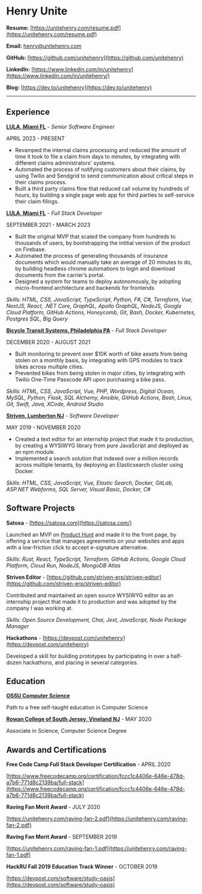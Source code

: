 # Henry Unite

**Resume:** [https://unitehenry.com/resume.pdf](https://unitehenry.com/resume.pdf)

**Email:** [henry@unitehenry.com](mailto:henry@unitehenry.com)

**GitHub:** [https://github.com/unitehenry](https://github.com/unitehenry)

**LinkedIn:** [https://www.linkedin.com/in/unitehenry](https://www.linkedin.com/in/unitehenry/)

**Blog:** [https://dev.to/unitehenry](https://dev.to/unitehenry)

---

## Experience

[**LULA, Miami FL**](https://lula.is/) - *Senior Software Engineer*

APRIL 2023 - PRESENT

* Revamped the internal claims processing and reduced the amount of time it took to file a claim from days to minutes, by integrating with different claims administrators' systems.
* Automated the process of notifying customers about their claims, by using Twilio and Sendgrid to send communication about critical steps in their claims process.
* Built a third party claims flow that reduced call volume by hundreds of hours, by building a single page web app for third parties to self-service their claim filings.

[**LULA, Miami FL**](https://lula.is/) - *Full Stack Developer*

SEPTEMBER 2021 - MARCH 2023

* Built the original MVP that scaled the company from hundreds to thousands of users, by bootstrapping the intitial version of the product on Firebase.
* Automated the process of generating thousands of insurance documents which would manually take an average of 20 minutes to do, by building headless chrome automations to login and download documents from the carrier’s portal.
* Designed a system for teams to deploy autonomously, by adopting micro-frontend architecture and backends for frontends

*Skills: HTML, CSS, JavaScript, TypeScript, Python, F#, C#, Terraform, Vue, NextJS, React, .NET Core, GraphQL, Apollo GraphQL, NodeJS, Google Cloud Platform, GitHub Actions, Honeycomb, Git, Bash, Docker, Kubernetes, Postgres SQL, Big Query*

[**Bicycle Transit Systems, Philadelphia PA**](https://www.bicycletransit.com/) - *Full Stack Developer*

DECEMBER 2020 - AUGUST 2021

* Built monitoring to prevent over $10K worth of bike assets from being stolen on a monthly basis, by integrating with GPS modules to track bikes across multiple cities.
* Prevented bikes from being stolen in major cities, by integrating with Twilio One-Time Passcode API upon purchasing a bike pass.

*Skills: HTML, CSS, JavaScript, Vue, PHP, Wordpress, Digital Ocean, MySQL, Python, Flask, SQL Alchemy, Ansible, GitHub Actions, Bash, Linux, Git, Swift, Java, XCode, Android Studio*

[**Striven, Lumberton NJ**](https://striven.com/) - *Software Developer*

MAY 2019 - NOVEMBER 2020

* Created a text editor for an internship project that made it to production, by creating a WYSIWYG library from pure JavaScript and deployed as an npm module.
* Implemented a search solution that indexed over a million records across multiple tenants, by deploying an Elasticsearch cluster using Docker.

*Skills: HTML, CSS, JavaScript, Vue, Elastic Search, Docker, GitLab, ASP.NET Webforms, SQL Server, Visual Basic, Docker, C#*

## Software Projects

**Satosa** - [https://satosa.com](https://satosa.com/)

Launched an MVP on [Product Hunt](https://www.producthunt.com/products/satosa) and made it to the front page, by offering a service that manages agreements on your websites and apps with a low-friction click to accept e-signature alternative.

*Skills: Rust, React, TypeScript, Terraform, GitHub Actions, Google Cloud Platform, Cloud Run, NodeJS, MongoDB Atlas*

**Striven Editor** - [https://github.com/striven-erp/striven-editor](https://github.com/striven-erp/striven-editor)

Contributed and maintained an open source WYSIWYG editor as an internship project that made it to production and was adopted by the company I was working at.

*Skills: Open Source Development, Chai, Jest, JavaScript, Node Package Manager*

**Hackathons** - [https://devpost.com/unitehenry](https://devpost.com/unitehenry)

Developed a skill for building prototypes by participating in over a half-dozen hackathons, and placing in several categories.

## Education

[**OSSU Computer Science**](https://github.com/ossu/computer-science)

Path to a free self-taught education in Computer Science

[**Rowan College of South Jersey, Vineland NJ**](https://rcsj.edu/) - MAY 2020

Associate in Science, Computer Science Degree

## Awards and Certifications

**Free Code Camp Full Stack Developer Certification** - APRIL 2020

[https://www.freecodecamp.org/certification/fccc1c4406e-646e-478d-a7b6-771d8c2139ba/full-stack](https://www.freecodecamp.org/certification/fccc1c4406e-646e-478d-a7b6-771d8c2139ba/full-stack)

**Raving Fan Merit Award** - JULY 2020

[https://unitehenry.com/raving-fan-2.pdf](https://unitehenry.com/raving-fan-2.pdf)

**Raving Fan Merit Award** - SEPTEMBER 2019

[https://unitehenry.com/raving-fan-1.pdf](https://unitehenry.com/raving-fan-1.pdf)


**HackRU Fall 2019 Education Track Winner** - OCTOBER 2019

[https://devpost.com/software/study-oasis](https://devpost.com/software/study-oasis)
